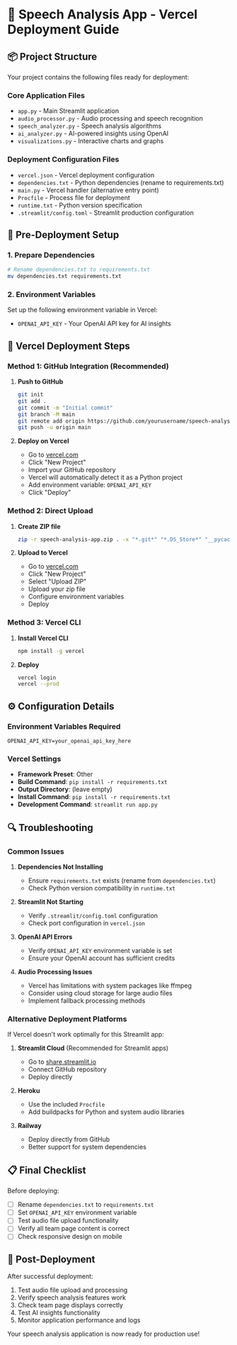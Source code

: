 # 🚀 Speech Analysis App - Vercel Deployment Guide

## 📦 Project Structure
Your project contains the following files ready for deployment:

### Core Application Files
- `app.py` - Main Streamlit application
- `audio_processor.py` - Audio processing and speech recognition
- `speech_analyzer.py` - Speech analysis algorithms
- `ai_analyzer.py` - AI-powered insights using OpenAI
- `visualizations.py` - Interactive charts and graphs

### Deployment Configuration Files
- `vercel.json` - Vercel deployment configuration
- `dependencies.txt` - Python dependencies (rename to requirements.txt)
- `main.py` - Vercel handler (alternative entry point)
- `Procfile` - Process file for deployment
- `runtime.txt` - Python version specification
- `.streamlit/config.toml` - Streamlit production configuration

## 🔧 Pre-Deployment Setup

### 1. Prepare Dependencies
```bash
# Rename dependencies.txt to requirements.txt
mv dependencies.txt requirements.txt
```

### 2. Environment Variables
Set up the following environment variable in Vercel:
- `OPENAI_API_KEY` - Your OpenAI API key for AI insights

## 🚀 Vercel Deployment Steps

### Method 1: GitHub Integration (Recommended)

1. **Push to GitHub**
   ```bash
   git init
   git add .
   git commit -m "Initial commit"
   git branch -M main
   git remote add origin https://github.com/yourusername/speech-analysis-app.git
   git push -u origin main
   ```

2. **Deploy on Vercel**
   - Go to [vercel.com](https://vercel.com)
   - Click "New Project"
   - Import your GitHub repository
   - Vercel will automatically detect it as a Python project
   - Add environment variable: `OPENAI_API_KEY`
   - Click "Deploy"

### Method 2: Direct Upload

1. **Create ZIP file**
   ```bash
   zip -r speech-analysis-app.zip . -x "*.git*" "*.DS_Store*" "__pycache__/*"
   ```

2. **Upload to Vercel**
   - Go to [vercel.com](https://vercel.com)
   - Click "New Project"
   - Select "Upload ZIP"
   - Upload your zip file
   - Configure environment variables
   - Deploy

### Method 3: Vercel CLI

1. **Install Vercel CLI**
   ```bash
   npm install -g vercel
   ```

2. **Deploy**
   ```bash
   vercel login
   vercel --prod
   ```

## ⚙️ Configuration Details

### Environment Variables Required
```
OPENAI_API_KEY=your_openai_api_key_here
```

### Vercel Settings
- **Framework Preset**: Other
- **Build Command**: `pip install -r requirements.txt`
- **Output Directory**: (leave empty)
- **Install Command**: `pip install -r requirements.txt`
- **Development Command**: `streamlit run app.py`

## 🔍 Troubleshooting

### Common Issues

1. **Dependencies Not Installing**
   - Ensure `requirements.txt` exists (rename from `dependencies.txt`)
   - Check Python version compatibility in `runtime.txt`

2. **Streamlit Not Starting**
   - Verify `.streamlit/config.toml` configuration
   - Check port configuration in `vercel.json`

3. **OpenAI API Errors**
   - Verify `OPENAI_API_KEY` environment variable is set
   - Ensure your OpenAI account has sufficient credits

4. **Audio Processing Issues**
   - Vercel has limitations with system packages like ffmpeg
   - Consider using cloud storage for large audio files
   - Implement fallback processing methods

### Alternative Deployment Platforms

If Vercel doesn't work optimally for this Streamlit app:

1. **Streamlit Cloud** (Recommended for Streamlit apps)
   - Go to [share.streamlit.io](https://share.streamlit.io)
   - Connect GitHub repository
   - Deploy directly

2. **Heroku**
   - Use the included `Procfile`
   - Add buildpacks for Python and system audio libraries

3. **Railway**
   - Deploy directly from GitHub
   - Better support for system dependencies

## 📋 Final Checklist

Before deploying:
- [ ] Rename `dependencies.txt` to `requirements.txt`
- [ ] Set `OPENAI_API_KEY` environment variable
- [ ] Test audio file upload functionality
- [ ] Verify all team page content is correct
- [ ] Check responsive design on mobile

## 🎉 Post-Deployment

After successful deployment:
1. Test audio file upload and processing
2. Verify speech analysis features work
3. Check team page displays correctly
4. Test AI insights functionality
5. Monitor application performance and logs

Your speech analysis application is now ready for production use!